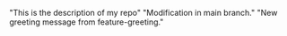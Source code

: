"This is the description of my repo" 
"Modification in main branch." 
"New greeting message from feature-greeting."